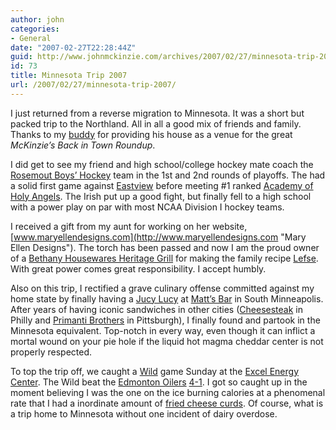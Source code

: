 ```yaml
---
author: john
categories:
- General
date: "2007-02-27T22:28:44Z"
guid: http://www.johnmckinzie.com/archives/2007/02/27/minnesota-trip-2007
id: 73
title: Minnesota Trip 2007
url: /2007/02/27/minnesota-trip-2007/
---
```


I just returned from a reverse migration to Minnesota. It was a short but packed trip to the Northland. All in all a good mix of friends and family. Thanks to my [buddy](http://www.kevinjensen.com/ "Kevin Jensen") for providing his house as a venue for the great _McKinzie&#8217;s Back in Town Roundup_.

I did get to see my friend and high school/college hockey mate coach the [Rosemout Boys&#8217; Hockey](http://www.isd196.k12.mn.us/rhs/hockeyboys/ "Rosemout Irish Boys' Hockey") team in the 1st and 2nd rounds of playoffs. The had a solid first game against [Eastview](http://www.isd196.k12.mn.us/evhs/athletics/winter/boyshockey/ "Eastview Boys' Hockey") before meeting #1 ranked [Academy of Holy Angels](http://www.ahastars.org/activities/ "Academy of Holy Angels"). The Irish put up a good fight, but finally fell to a high school with a power play on par with most NCAA Division I hockey teams.

I received a gift from my aunt for working on her website, [www.maryellendesigns.com](http://www.maryellendesigns.com "Mary Ellen Designs"). The torch has been passed and now I am the proud owner of a [Bethany Housewares Heritage Grill](http://www.bethanyhousewares.com/products11.5-730.html "Bethany Housewares Heritage Grill") for making the family recipe [Lefse](http://en.wikipedia.org/wiki/Lefse "Lefse on Wikipedia"). With great power comes great responsibility. I accept humbly.

Also on this trip, I rectified a grave culinary offense committed against my home state by finally having a [Jucy Lucy](http://en.wikipedia.org/wiki/Juicy_Lucy) at [Matt&#8217;s Bar](http://www.mattsbar.com/) in South Minneapolis. After years of having iconic sandwiches in other cities ([Cheesesteak](http://en.wikipedia.org/wiki/Cheesesteak) in Philly and [Primanti Brothers](http://en.wikipedia.org/wiki/Primanti_Brothers_Restaurant) in Pittsburgh), I finally found and partook in the Minnesota equivalent. Top-notch in every way, even though it can inflict a mortal wound on your pie hole if the liquid hot magma cheddar center is not properly respected.

To top the trip off, we caught a [Wild](http://wild.com "Minnesota Wild Website") game Sunday at the [Excel Energy Center](http://www.xcelenergycenter.com/ "Xcel Energy Center Website"). The Wild beat the [Edmonton Oilers](http://www.edmontonoilers.com/ "Edmonton Oilers Website") [4-1](http://sports.espn.go.com/nhl/boxscore?gameId=270225030 "ESPN.com Boxscore"). I got so caught up in the moment believing I was the one on the ice burning calories at a phenomenal rate that I had a inordinate amount of [fried cheese curds](http://en.wikipedia.org/wiki/Fried_Cheese_Curds#Fried_cheese_curds "Fried Cheese Curds on Wikipedia"). Of course, what is a trip home to Minnesota without one incident of dairy overdose.